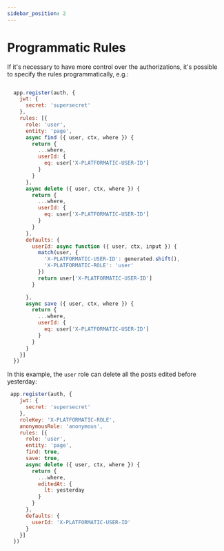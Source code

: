 ```yaml
---
sidebar_position: 2
---
```


# Programmatic Rules
If it's necessary to have more control over the authorizations, it's possible to specify the rules programmatically, e.g.:

```js

  app.register(auth, {
    jwt: {
      secret: 'supersecret'
    },
    rules: [{
      role: 'user',
      entity: 'page',
      async find ({ user, ctx, where }) {
        return {
          ...where,
          userId: {
            eq: user['X-PLATFORMATIC-USER-ID']
          }
        }
      },
      async delete ({ user, ctx, where }) {
        return {
          ...where,
          userId: {
            eq: user['X-PLATFORMATIC-USER-ID']
          }
        }
      },
      defaults: {
        userId: async function ({ user, ctx, input }) {
          match(user, {
            'X-PLATFORMATIC-USER-ID': generated.shift(),
            'X-PLATFORMATIC-ROLE': 'user'
          })
          return user['X-PLATFORMATIC-USER-ID']
        }

      },
      async save ({ user, ctx, where }) {
        return {
          ...where,
          userId: {
            eq: user['X-PLATFORMATIC-USER-ID']
          }
        }
      }
    }]
  })

```

In this example, the `user` role can delete all the posts edited before yesterday:

```js
 app.register(auth, {
    jwt: {
      secret: 'supersecret'
    },
    roleKey: 'X-PLATFORMATIC-ROLE',
    anonymousRole: 'anonymous',
    rules: [{
      role: 'user',
      entity: 'page',
      find: true,
      save: true,
      async delete ({ user, ctx, where }) {
        return {
          ...where,
          editedAt: {
            lt: yesterday
          }
        }
      },
      defaults: {
        userId: 'X-PLATFORMATIC-USER-ID'
      }
    }]
  })
```


